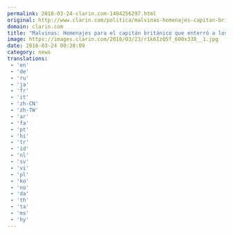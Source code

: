 ```yaml
---
permalink: 2018-03-24-clarin.com-1404256297.html
original: http://www.clarin.com/politica/malvinas-homenajes-capitan-britanico-enterro-argentinos_0_ryQI9bm9f.html
domain: clarin.com
title: "Malvinas: Homenajes para el capitán británico que enterró a los argentinos"
image: https://images.clarin.com/2018/03/23/r1k6IzQ5f_600x338__1.jpg
date: 2018-03-24 00:38:09
category: news
translations: 
 - 'en'
 - 'de'
 - 'ru'
 - 'ja'
 - 'fr'
 - 'it'
 - 'zh-CN'
 - 'zh-TW'
 - 'ar'
 - 'fa'
 - 'pt'
 - 'hi'
 - 'tr'
 - 'id'
 - 'nl'
 - 'sv'
 - 'vi'
 - 'pl'
 - 'ko'
 - 'no'
 - 'da'
 - 'th'
 - 'ta'
 - 'ms'
 - 'hy'
---
```


